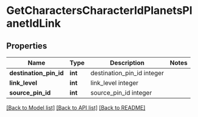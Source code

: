 # GetCharactersCharacterIdPlanetsPlanetIdLink

## Properties
Name | Type | Description | Notes
------------ | ------------- | ------------- | -------------
**destination_pin_id** | **int** | destination_pin_id integer | 
**link_level** | **int** | link_level integer | 
**source_pin_id** | **int** | source_pin_id integer | 

[[Back to Model list]](../../README.md#documentation-for-models) [[Back to API list]](../../README.md#documentation-for-api-endpoints) [[Back to README]](../../README.md)

